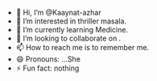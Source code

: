 - 👋 Hi, I’m @Kaaynat-azhar
- 👀 I’m interested in thriller masala.
- 🌱 I’m currently learning Medicine.
- 💞️ I’m looking to collaborate on .
- 📫 How to reach me is to remember me.
- 😄 Pronouns: ...She
- ⚡ Fun fact: nothing

<!---
Kaaynat-azhar/Kaaynat-azhar is a ✨ special ✨ repository because its `README.md` (this file) appears on your GitHub profile.
You can click the Preview link to take a look at your changes.
--->
